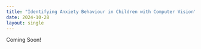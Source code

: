 ```yaml
---
title: "Identifying Anxiety Behaviour in Children with Computer Vision"
date: 2024-10-28
layout: single
---
```

Coming Soon!
